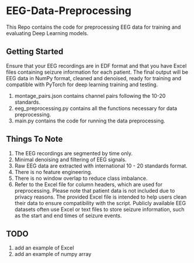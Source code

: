 # EEG-Data-Preprocessing
This Repo contains the code for preprocessing EEG data for training and evaluating Deep Learning models. 

## Getting Started
Ensure that your EEG recordings are in EDF format and that you have Excel files containing seizure information for each patient. The final output will be EEG data in NumPy format, cleaned and denoised, ready for training and compatible with PyTorch for deep learning training and testing. 
1. montage_pairs.json contains channel pairs following the 10-20 standards. 
2. eeg_preprocessing.py contains all the functions necessary for data preprocessing.
3. main.py contains the code for running the data preprocessing.

## Things To Note
1. The EEG recordings are segmented by time only.
2. Minimal denoising and filtering of EEG signals.
3. Raw EEG data are extracted with international 10 - 20 standards format.
4. There is no feature engineering.
5. There is no window overlap to reduce class imbalance.
6. Refer to the Excel file for column headers, which are used for preprocessing. Please note that patient data is not included due to privacy reasons. The provided Excel file is intended to help users clean their data to ensure compatibility with the script. Publicly available EEG datasets often use Excel or text files to store seizure information, such as the start and end times of seizure events.

## TODO
1. add an example of Excel
2. add an example of numpy array
